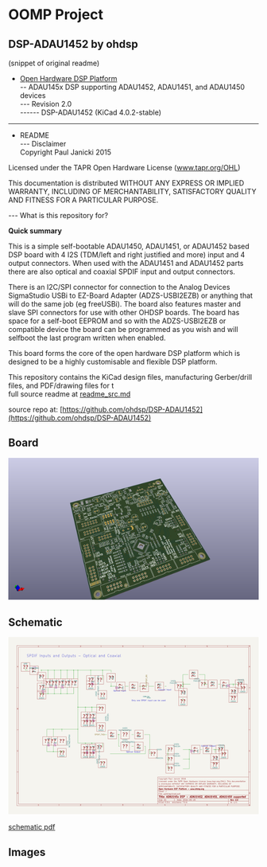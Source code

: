 # OOMP Project  
## DSP-ADAU1452  by ohdsp  
  
(snippet of original readme)  
  
- [Open Hardware DSP Platform](http://www.ohdsp.org)  
-- ADAU145x DSP supporting ADAU1452, ADAU1451, and ADAU1450 devices  
--- Revision 2.0  
------ DSP-ADAU1452 (KiCad 4.0.2-stable)  
---  
- README  
--- Disclaimer  
Copyright Paul Janicki 2015  
  
Licensed under the TAPR Open Hardware License (www.tapr.org/OHL)  
  
This documentation is distributed WITHOUT ANY EXPRESS OR IMPLIED WARRANTY, INCLUDING OF MERCHANTABILITY, SATISFACTORY QUALITY AND FITNESS FOR A PARTICULAR PURPOSE.  
  
--- What is this repository for?  
  
**Quick summary**  
  
This is a simple self-bootable ADAU1450, ADAU1451, or ADAU1452 based DSP board with 4 I2S (TDM/left and right justified and more) input and 4 output connectors. When used with the ADAU1451 and ADAU1452 parts there are also optical and coaxial SPDIF input and output connectors.   
  
There is an I2C/SPI connector for connection to the Analog Devices SigmaStudio USBi to EZ-Board Adapter (ADZS-USBI2EZB) or anything that will do the same job (eg freeUSBi). The board also features master and slave SPI connectors for use with other OHDSP boards. The board has space for a self-boot EEPROM and so with the ADZS-USBI2EZB or compatible device the board can be programmed as you wish and will selfboot the last program written when enabled.   
  
This board forms the core of the open hardware DSP platform which is designed to be a highly customisable and flexible DSP platform.   
  
This repository contains the KiCad design files, manufacturing Gerber/drill files, and PDF/drawing files for t  
  full source readme at [readme_src.md](readme_src.md)  
  
source repo at: [https://github.com/ohdsp/DSP-ADAU1452](https://github.com/ohdsp/DSP-ADAU1452)  
## Board  
  
[![working_3d.png](working_3d_600.png)](working_3d.png)  
## Schematic  
  
[![working_schematic.png](working_schematic_600.png)](working_schematic.png)  
  
[schematic pdf](working_schematic.pdf)  
## Images  
